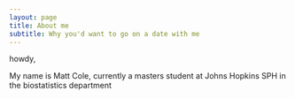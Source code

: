 ```yaml
---
layout: page
title: About me
subtitle: Why you'd want to go on a date with me
---
```


howdy,

My name is Matt Cole, currently a masters student at Johns Hopkins SPH in the biostatistics department 
